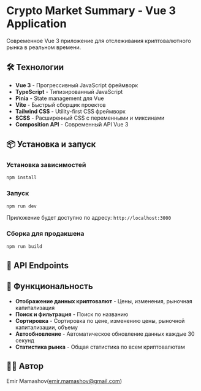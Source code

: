 # Crypto Market Summary - Vue 3 Application

Современное Vue 3 приложение для отслеживания криптовалютного рынка в реальном времени.

## 🛠 Технологии

- **Vue 3** - Прогрессивный JavaScript фреймворк
- **TypeScript** - Типизированный JavaScript
- **Pinia** - State management для Vue
- **Vite** - Быстрый сборщик проектов
- **Tailwind CSS** - Utility-first CSS фреймворк
- **SCSS** - Расширенный CSS с переменными и миксинами
- **Composition API** - Современный API Vue 3

## 📦 Установка и запуск

### Установка зависимостей

```bash
npm install
```

### Запуск

```bash
npm run dev
```

Приложение будет доступно по адресу: `http://localhost:3000`

### Сборка для продакшена

```bash
npm run build
```

## 🔌 API Endpoints

## 🎨 Функциональность

- **Отображение данных криптовалют** - Цены, изменения, рыночная капитализация
- **Поиск и фильтрация** - Поиск по названию 
- **Сортировка** - Сортировка по цене, изменению цены, рыночной капитализации, объему
- **Автообновление** - Автоматическое обновление данных каждые 30 секунд
- **Статистика рынка** - Общая статистика по всем криптовалютам

## 👨‍💻 Автор

Emir Mamashov(emir.mamashov@gmail.com)
